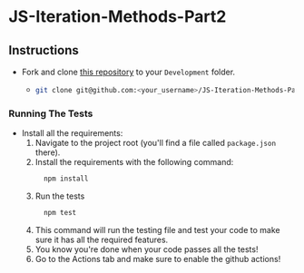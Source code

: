 # JS-Iteration-Methods-Part2

## Instructions

- Fork and clone [this repository](https://github.com/JoinCODED/JS-Iteration-Methods-Part2) to your `Development` folder.
  - ```bash
    git clone git@github.com:<your_username>/JS-Iteration-Methods-Part2.git
    ```

### Running The Tests

- Install all the requirements:
  1.  Navigate to the project root (you'll find a file called `package.json` there).
  2.  Install the requirements with the following command:
      ```bash
        npm install
      ```
  3.  Run the tests
      ```bash
        npm test
      ```
  4.  This command will run the testing file and test your code to make sure it has all the required features.
  5.  You know you're done when your code passes all the tests!
  6.  Go to the Actions tab and make sure to enable the github actions!
